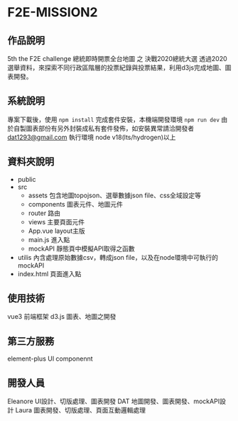 # F2E-MISSION2

## 作品說明
5th the F2E challenge 總統即時開票全台地圖 之 決戰2020總統大選
透過2020選舉資料，來探索不同行政區階層的投票紀錄與投票結果，利用d3js完成地圖、圖表開發。

## 系統說明
專案下載後，使用 `npm install` 完成套件安裝，本機端開發環境 `npm run dev`
由於自製圖表部份有另外封裝成私有套件發佈，如安裝異常請洽開發者 dat1293@gmail.com
執行環境 node v18(lts/hydrogen)以上

## 資料夾說明
- public
- src
    - assets 包含地圖topojson、選舉數據json file、css全域設定等
    - components 圖表元件、地圖元件
    - router 路由
    - views 主要頁面元件
    - App.vue layout主版
    - main.js 進入點
    - mockAPI 靜態頁中模擬API取得之函數
- utilis 內含處理原始數據csv，轉成json file，以及在node環境中可執行的mockAPI
- index.html 頁面進入點

## 使用技術
vue3 前端框架
d3.js 圖表、地圖之開發

## 第三方服務
element-plus UI componennt

## 開發人員
Eleanore UI設計、切版處理、圖表開發
DAT 地圖開發、圖表開發、mockAPI設計
Laura 圖表開發、切版處理、頁面互動邏輯處理
